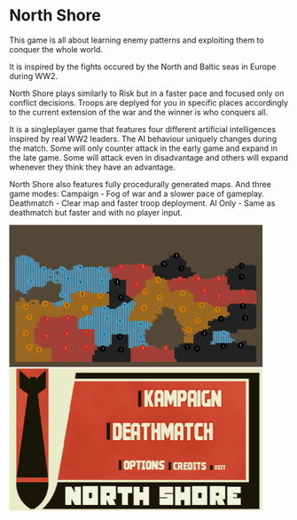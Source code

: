 # North Shore

This game is all about learning enemy patterns and exploiting them to conquer the whole world.

It is inspired by the fights occured by the North and Baltic seas in Europe during WW2.

North Shore plays similarly to Risk but in a faster pace and focused only on conflict decisions. Troops are deplyed for you in specific places accordingly to the current extension of the war and the winner is who conquers all.

It is a singleplayer game that features four different artificial intelligences inspired by real WW2 leaders. The AI behaviour uniquely changes during the match.
Some will only counter attack in the early game and expand in the late game. Some will attack even in disadvantage and others will expand whenever they think they have an advantage.

North Shore also features fully procedurally generated maps. And three game modes:
Campaign - Fog of war and a slower pace of gameplay.
Deathmatch - Clear map and faster troop deployment.
AI Only - Same as deathmatch but faster and with no player input.

![](sample01.gif)
![](sample02.gif)

